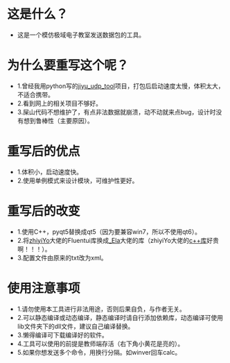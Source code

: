 # 这是什么？
- 这是一个模仿极域电子教室发送数据包的工具。

# 为什么要重写这个呢？
- 1.曾经我用python写的[jiyu_udp_tool](https://github.com/superhuap/jiyu_udp_tool)项目，打包后启动速度太慢，体积太大，不适合携带。
- 2.看到网上的相关项目不够好。
- 3.屎山代码不想维护了，有点非法数据就崩溃，动不动就来点bug，设计时没有想到鲁棒性（主要原因）。

# 重写后的优点
- 1.体积小，启动速度快。
- 2.使用单例模式来设计模块，可维护性更好。

# 重写后的改变
- 1.使用C++，pyqt5替换成qt5（因为要兼容win7，所以不使用qt6）。
- 2.将[zhiyiYo](https://space.bilibili.com/471587058)大佬的Fluentui库换成[_Ela](https://space.bilibili.com/21256707)大佬的库（zhiyiYo大佬的[c++库](https://qfluentwidgets.com/zh/price)好贵啊！！！）。
- 3.配置文件由原来的txt改为xml。

# 使用注意事项
- 1.请勿使用本工具进行非法用途，否则后果自负，与作者无关。
- 2.可以静态编译或动态编译，静态编译时请自行添加依赖库，动态编译可使用lib文件夹下的dll文件，建议自己编译替换。
- 3.懒得编译可下载编译好的软件。
- 4.工具可以使用的前提是教师端存活（右下角小黄花是亮的）。
- 5.如果你想发送多个命令，用换行分隔。如winver回车calc。